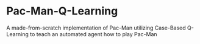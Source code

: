 # Pac-Man-Q-Learning
A made-from-scratch implementation of Pac-Man utilizing Case-Based Q-Learning to teach an automated agent how to play Pac-Man
